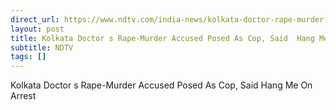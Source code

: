 ```yaml
---
direct_url: https://www.ndtv.com/india-news/kolkata-doctor-rape-murder-rg-kar-medical-college-who-is-sanjoy-roy-accused-in-kolkata-doctors-rape-murder-in-hospital-6319028
layout: post
title: Kolkata Doctor s Rape-Murder Accused Posed As Cop, Said  Hang Me  On Arrest
subtitle: NDTV
tags: []
---
```


Kolkata Doctor s Rape-Murder Accused Posed As Cop, Said  Hang Me  On Arrest

